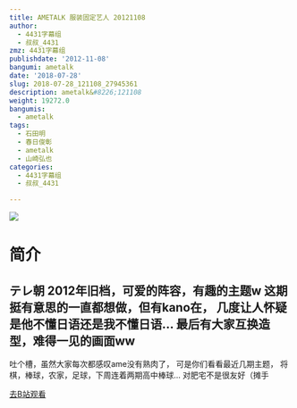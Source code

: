 ```yaml
---
title: AMETALK 服装固定艺人 20121108
author:
  - 4431字幕组
  - 叔叔_4431
zmz: 4431字幕组
publishdate: '2012-11-08'
bangumi: ametalk
date: '2018-07-28'
slug: 2018-07-28_121108_27945361
description: ametalk&#8226;121108
weight: 19272.0
bangumis:
  - ametalk
tags:
  - 石田明
  - 春日俊彰
  - ametalk
  - 山崎弘也
categories:
  - 4431字幕组
  - 叔叔_4431

---
```

![](https://i.imgur.com/116qtFf.jpg)
# 简介  
テレ朝
2012年旧档，可爱的阵容，有趣的主题w
这期挺有意思的一直都想做，但有kano在，
几度让人怀疑是他不懂日语还是我不懂日语...
最后有大家互换造型，难得一见的画面ww
----------------
吐个槽，虽然大家每次都感叹ame没有熟肉了，
可是你们看看最近几期主题，
将棋，棒球，农家，足球，下周连着两期高中棒球...
对肥宅不是很友好（摊手  

[去B站观看](https://www.bilibili.com/video/av27945361/)
 
